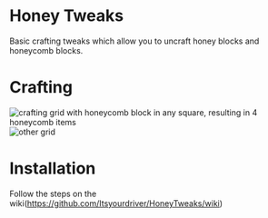 # Honey Tweaks
Basic crafting tweaks which allow you to uncraft honey blocks and honeycomb blocks.




# Crafting
![crafting grid with honeycomb block in any square, resulting in 4 honeycomb items](https://us-east-1.tixte.net/uploads/cdn.driver.fyi/honeycombs.jpg)
![other grid](https://cdn.driver.fyi/r/crafting-grids.jpg)

# Installation
Follow the steps on the wiki(https://github.com/Itsyourdriver/HoneyTweaks/wiki)
